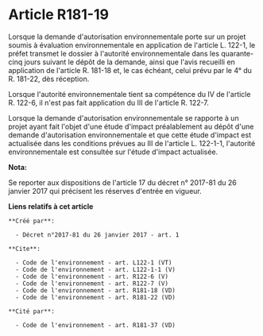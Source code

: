 # Article R181-19

Lorsque la demande d'autorisation environnementale porte sur un projet soumis à évaluation environnementale en application de
l'article L. 122-1, le préfet transmet le dossier à l'autorité environnementale dans les quarante-cinq jours suivant le dépôt
de la demande, ainsi que l'avis recueilli en application de l'article R. 181-18 et, le cas échéant, celui prévu par le 4° du
R. 181-22, dès réception.

Lorsque l'autorité environnementale tient sa compétence du IV de l'article R. 122-6, il n'est pas fait application du III de
l'article R. 122-7.

Lorsque la demande d'autorisation environnementale se rapporte à un projet ayant fait l'objet d'une étude d'impact
préalablement au dépôt d'une demande d'autorisation environnementale et que cette étude d'impact est actualisée dans les
conditions prévues au III de l'article L. 122-1-1, l'autorité environnementale est consultée sur l'étude d'impact actualisée.

**Nota:**

Se reporter aux dispositions de l'article 17 du décret n° 2017-81 du 26 janvier 2017 qui précisent les réserves d'entrée en
vigueur.

**Liens relatifs à cet article**

	**Créé par**:

	  - Décret n°2017-81 du 26 janvier 2017 - art. 1

	**Cite**:

	  - Code de l'environnement - art. L122-1 (VT)
	  - Code de l'environnement - art. L122-1-1 (V)
	  - Code de l'environnement - art. R122-6 (V)
	  - Code de l'environnement - art. R122-7 (V)
	  - Code de l'environnement - art. R181-18 (VD)
	  - Code de l'environnement - art. R181-22 (VD)

	**Cité par**:

	  - Code de l'environnement - art. R181-37 (VD)
